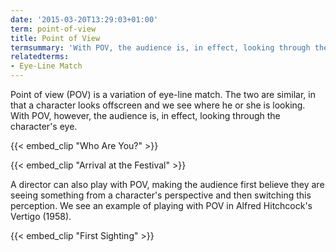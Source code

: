 ```yaml
---
date: '2015-03-20T13:29:03+01:00'
term: point-of-view
title: Point of View
termsummary: 'With POV, the audience is, in effect, looking through the character’s eye.'
relatedterms:
- Eye-Line Match
---
```


Point of view (POV) is a variation of eye-line match. The two are
similar, in that a character looks offscreen and we see where he or
she is looking. With POV, however, the audience is, in effect, looking
through the character's eye.<!--more-->

{{< embed_clip "Who Are You?" >}}

{{< embed_clip "Arrival at the Festival" >}}

A director can also play with POV, making the audience first believe they are seeing something from a character's perspective and then switching this perception. We see an example of playing with POV in Alfred Hitchcock's Vertigo (1958).

{{< embed_clip "First Sighting" >}}